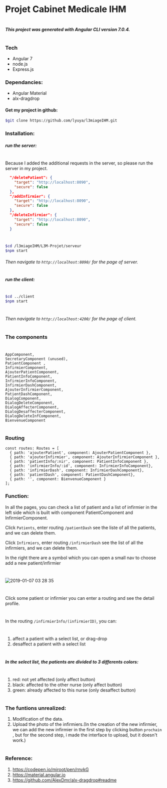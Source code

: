 # Projet Cabinet Medicale IHM
#
##### This project was generated with Angular CLI version 7.0.4.
#
### Tech

* Angular 7
* node.js
* Express.js
### Dependancies:

* Angular Material
* alx-dragdrop

#### Get my project in github:
```sh
$git clone https://github.com/lyuya/l3miageIHM.git
```
### Installation:
##### run the server:
#
Because I added the additional requests in the server, so please run the server in my project.
```json
  "/deletePatient": {
    "target": "http://localhost:8090",
    "secure": false
  },
  "/addInfirmier": {
    "target": "http://localhost:8090",
    "secure": false
  },
  "/deleteInfirmier": {
    "target": "http://localhost:8090",
    "secure": false
  }
```
#
```sh
$cd /l3miageIHM/L3M-Projet/serveur
$npm start
```
###### Then navigate to `http://localhost:8090/` for the page of server.
#
##### run the client:
#
```sh
$cd ../client
$npm start
```
#
###### Then navigate to `http://localhost:4200/` for the page of client.
#
### The components
#
    AppComponent,
    SecretaryComponent (unused),
    PatientComponent ,
    InfirmierComponent,
    AjouterPatientComponent,
    PatientInfoComponent,
    InfirmierInfoComponent,
    InfirmierDashComponent,
    AjouterInfirmierComponent,
    PatientDashComponent,
    DialogComponent,
    DialogDeleteComponent,
    DialogAffecterComponent,
    DialogDesaffecterComponent,
    DialogDeleteInfComponent,
    BienvenueComponent
#
### Routing
```
const routes: Routes = [
  { path: 'ajouterPatient', component: AjouterPatientComponent },
  { path: 'ajouterInfirmier', component: AjouterInfirmierComponent },
  { path: 'patientInfo/:nir', component: PatientInfoComponent },
  { path: 'infirmierInfo/:id', component: InfirmierInfoComponent},
  { path: 'infirmierDash', component: InfirmierDashComponent},
  { path: 'patientDash', component: PatientDashComponent},
  { path: '', component: BienvenueComponent }
];
```
### Function:
In all the pages, you can check a list of patient and a list of infirmier in the left side which is built with component PatientComponent and InfirmierComponent.

Click `Patients`, enter routing `/patientDash` see the liste of all the patients, and we can delete them.

Click `Infirmiers`, enter routing `/infirmierDash` see the list of all the infirmiers, and we can delete them.

In the right there are a symbol which you can open a small nav to choose add a new patient/infirmier
#
![2019-01-07 03 28 35](https://user-images.githubusercontent.com/37207110/50747261-47475500-1233-11e9-8b7a-b1dbc3481300.png)
#
Click some patient or infirmier you can enter a routing and see the detail profile.
#
In the routing `/infirmierInfo/(infirmierID)`, you can:
#
1. affect a patient with a select list, or drag-drop
2. desaffect a patient with a select list
#
##### In the select list, the patients are divided to 3 differents colors:
#
1. red: not yet affected (only affect button)
2. black: affected to the other nurse (only affect button)
3. green: already affected to this nurse (only desaffect button)
#
### The funtions unrealized:
1. Modification of the data.
2. Upload the photo of the infirmiers.(In the creation of the new infirmier, we can add the new infirmier in the first step by clicking button `prochain` , but for the second step, i made the interface to upload, but it doesn't work.)
#
### Reference:
1. https://codepen.io/miroot/pen/rnvkG
2. https://material.angular.io
3. https://github.com/AlexDmr/alx-dragdrop#readme


